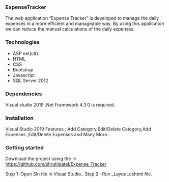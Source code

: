### ExpenseTracker
The web application “Expense Tracker” is developed to manage the daily expenses in a more efficient and manageable way. By using this application we can reduce the manual calculations of the daily expenses.

### Technologies
- ASP.net(c#)
- HTML
- CSS
- Bootstrap
- Javascript
- SQL Server 2012
### Dependencies
Visual studio 2019 .Net Framework 4.3.0 is required.

### Installation
Visual Studio 2019 Features : Add Category,Edit/Delete Category,Add Expenses ,Edit/Delete Expenses and Many More...

### Getting started
Download the project using the -> https://github.com/shrutiipatel/Expense_Tracker

Step 1 :Open Sln file in Visual Studio..
Step 2 : Run _Layout.cshtml file.

